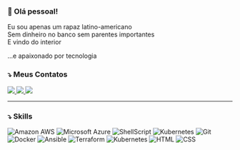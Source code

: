 <!-- <img align="right" src="https://github-readme-stats.vercel.app/api?username=kleberforte&show_icons=true&theme=dark" /> -->

### 👋 Olá pessoal!

Eu sou apenas um rapaz latino-americano  
Sem dinheiro no banco sem parentes importantes  
E vindo do interior

...e apaixonado por tecnologia

### ⤵️ Meus Contatos

<div style="display: inline_block">
  <a href="https://www.linkedin.com/in/kleber-forte" alt="Linkedin">
    <img src="https://img.shields.io/badge/-Linkedin-0e76a8?style=for-the-badge&logo=Linkedin&logoColor=white" />
  </a>
  <a href="mailto:kleberfforte@gmail.com" alt="Gmail">
    <img src="https://img.shields.io/badge/-Gmail-d93025?style=for-the-badge&labelColor=d93025&logo=gmail&logoColor=white" />
  </a>
  <a href="https://t.me/kleberforte" alt="Telegram">
    <img src="https://img.shields.io/badge/-Telegram-2ca5e0?style=for-the-badge&labelColor=2ca5e0&logo=telegram&logoColor=white" />
  </a>
</div>

---

### ⤵️ Skills

<div>
  <img alt="Amazon AWS" src="https://img.shields.io/badge/AWS-232F3E?style=for-the-badge&logo=amazon-aws&logoColor=white" />
  <img alt="Microsoft Azure" src="https://img.shields.io/badge/Azure-0089D6?style=for-the-badge&logo=microsoft-azure&logoColor=white" />
  <img alt="ShellScript" src="https://img.shields.io/badge/Shell_Script-121011?style=for-the-badge&logo=gnu-bash&logoColor=white" />
  <img alt="Kubernetes" src="https://img.shields.io/badge/pfSense-1e3f75?style=for-the-badge&logo=pfsense&logoColor=white" />
  <img alt="Git" src="https://img.shields.io/badge/GIT-e44c30?style=for-the-badge&logo=git&logoColor=white" />
  <img alt="Docker" src="https://img.shields.io/badge/Docker-2496ed?style=for-the-badge&logo=docker&logoColor=white" />
  <img alt="Ansible" src="https://img.shields.io/badge/Ansible-1a1a1a?style=for-the-badge&logo=ansible&logoColor=white" />
  <img alt="Terraform" src="https://img.shields.io/badge/Terraform-7b42bc?style=for-the-badge&logo=terraform&logoColor=white" />
  <img alt="Kubernetes" src="https://img.shields.io/badge/Kubernetes-326ce5?style=for-the-badge&logo=kubernetes&logoColor=white" />
  <img alt="HTML" src="https://img.shields.io/badge/HTML-239120?style=for-the-badge&logo=html5&logoColor=white" />
  <img alt="CSS" src="https://img.shields.io/badge/CSS-239120?&style=for-the-badge&logo=css3&logoColor=white" />
</div>
